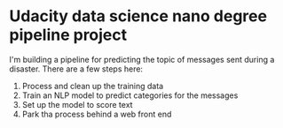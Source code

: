 # Udacity data science nano degree pipeline project

I'm building a pipeline for predicting the topic of messages sent during a
disaster. There are a few steps here:
1. Process and clean up the training data
2. Train an NLP model to predict categories for the messages
3. Set up the model to score text
4. Park tha process behind a web front end
